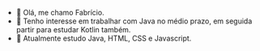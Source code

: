 - 👋 Olá, me chamo Fabrício.
- 👀 Tenho interesse em trabalhar com Java no médio prazo, em seguida partir para estudar Kotlin também.
- 🌱 Atualmente estudo Java, HTML, CSS e Javascript.


